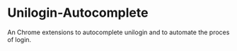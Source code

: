 # Unilogin-Autocomplete
An Chrome extensions to autocomplete unilogin and to automate the proces of login.
